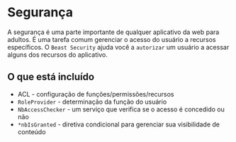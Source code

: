 # Segurança

A segurança é uma parte importante de qualquer aplicativo da web para adultos. É uma tarefa comum gerenciar o acesso do usuário a recursos específicos.
O `Beast Security` ajuda você a `autorizar` um usuário a acessar alguns dos recursos do aplicativo.

## O que está incluído

- ACL - configuração de funções/permissões/recursos
- `RoleProvider` - determinação da função do usuário
- `NbAccessChecker` - um serviço que verifica se o acesso é concedido ou não
- `*nbIsGranted` - diretiva condicional para gerenciar sua visibilidade de conteúdo
